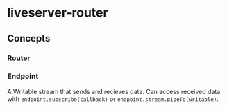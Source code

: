 # liveserver-router


## Concepts
### Router

### Endpoint
A Writable stream that sends and recieves data. Can access received data with `endpoint.subscribe(callback)` or `endpoint.stream.pipeTo(writable)`.